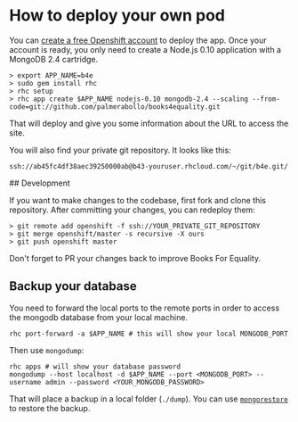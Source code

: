 # How to deploy your own pod

You can [create a free Openshift account](https://www.openshift.com/app/account/new) to deploy the app.
Once your account is ready, you only need to create a Node.js 0.10 application with a MongoDB 2.4 cartridge.

```
> export APP_NAME=b4e
> sudo gem install rhc
> rhc setup
> rhc app create $APP_NAME nodejs-0.10 mongodb-2.4 --scaling --from-code=git://github.com/palmerabollo/books4equality.git
```

That will deploy and give you some information about the URL to access the site.

You will also find your private git repository. It looks like this:

```
ssh://ab45fc4df38aec39250000ab@b43-youruser.rhcloud.com/~/git/b4e.git/
```

## Development

If you want to make changes to the codebase, first fork and clone this repository.
After committing your changes, you can redeploy them:

```
> git remote add openshift -f ssh://YOUR_PRIVATE_GIT_REPOSITORY
> git merge openshift/master -s recursive -X ours
> git push openshift master
```

Don't forget to PR your changes back to improve Books For Equality.

## Backup your database

You need to forward the local ports to the remote ports in order to access the mongodb database from your local machine.

```
rhc port-forward -a $APP_NAME # this will show your local MONGODB_PORT
```

Then use ```mongodump```:

```
rhc apps # will show your database password
mongodump --host localhost -d $APP_NAME --port <MONGODB_PORT> --username admin --password <YOUR_MONGODB_PASSWORD>
```

That will place a backup in a local folder (```./dump```).
You can use [```mongorestore```](http://docs.mongodb.org/manual/reference/program/mongorestore/) to restore the backup.
